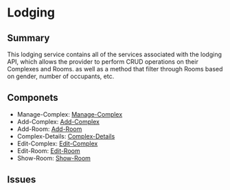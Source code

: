 # Lodging
## Summary
This lodging service contains all of the services associated with the lodging API, which allows the provider to perform CRUD operations on their Complexes and Rooms. as well as a method that filter through Rooms based on gender, number of occupants, etc.



## Componets
- Manage-Complex: [Manage-Complex]
- Add-Complex: [Add-Complex]
- Add-Room: [Add-Room]
- Complex-Details: [Complex-Details]
- Edit-Complex: [Edit-Complex]
- Edit-Room: [Edit-Room]
- Show-Room: [Show-Room]

## Issues



[Add-Complex]: ../../Components/Manage-Complex/Add-complex.md
[Add-Room]: ../../Components/Manage-Complex/Add-room.md
[Complex-Details]: ../../Components/Manage-Complex/Complex-details.md
[Edit-Complex]: ../../Components/Manage-Complex/Edit-complex.md
[Edit-Room]: ../../Components/Manage-Complex/Edit-room.md
[Show-Room]: ../../Components/Manage-Complex/Show-room.md
[Manage-Complex]: ../../Components/Manage-Complex/Manage-complex.md